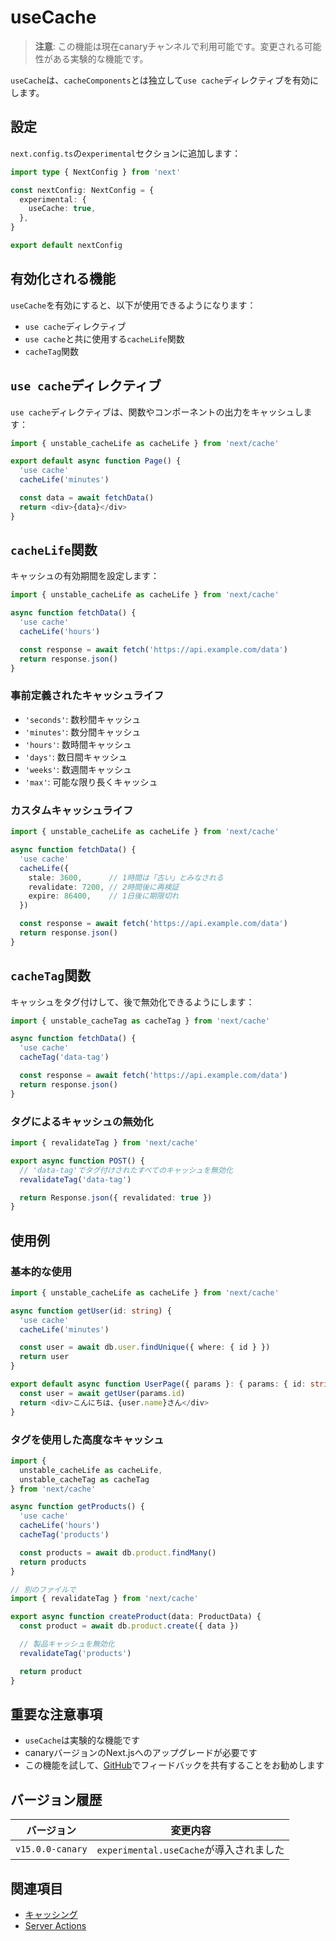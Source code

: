 # useCache

> **注意**: この機能は現在canaryチャンネルで利用可能です。変更される可能性がある実験的な機能です。

`useCache`は、`cacheComponents`とは独立して`use cache`ディレクティブを有効にします。

## 設定

`next.config.ts`の`experimental`セクションに追加します：

```typescript filename="next.config.ts"
import type { NextConfig } from 'next'

const nextConfig: NextConfig = {
  experimental: {
    useCache: true,
  },
}

export default nextConfig
```

## 有効化される機能

`useCache`を有効にすると、以下が使用できるようになります：

- `use cache`ディレクティブ
- `use cache`と共に使用する`cacheLife`関数
- `cacheTag`関数

## `use cache`ディレクティブ

`use cache`ディレクティブは、関数やコンポーネントの出力をキャッシュします：

```typescript
import { unstable_cacheLife as cacheLife } from 'next/cache'

export default async function Page() {
  'use cache'
  cacheLife('minutes')

  const data = await fetchData()
  return <div>{data}</div>
}
```

## `cacheLife`関数

キャッシュの有効期間を設定します：

```typescript
import { unstable_cacheLife as cacheLife } from 'next/cache'

async function fetchData() {
  'use cache'
  cacheLife('hours')

  const response = await fetch('https://api.example.com/data')
  return response.json()
}
```

### 事前定義されたキャッシュライフ

- `'seconds'`: 数秒間キャッシュ
- `'minutes'`: 数分間キャッシュ
- `'hours'`: 数時間キャッシュ
- `'days'`: 数日間キャッシュ
- `'weeks'`: 数週間キャッシュ
- `'max'`: 可能な限り長くキャッシュ

### カスタムキャッシュライフ

```typescript
import { unstable_cacheLife as cacheLife } from 'next/cache'

async function fetchData() {
  'use cache'
  cacheLife({
    stale: 3600,      // 1時間は「古い」とみなされる
    revalidate: 7200, // 2時間後に再検証
    expire: 86400,    // 1日後に期限切れ
  })

  const response = await fetch('https://api.example.com/data')
  return response.json()
}
```

## `cacheTag`関数

キャッシュをタグ付けして、後で無効化できるようにします：

```typescript
import { unstable_cacheTag as cacheTag } from 'next/cache'

async function fetchData() {
  'use cache'
  cacheTag('data-tag')

  const response = await fetch('https://api.example.com/data')
  return response.json()
}
```

### タグによるキャッシュの無効化

```typescript
import { revalidateTag } from 'next/cache'

export async function POST() {
  // 'data-tag'でタグ付けされたすべてのキャッシュを無効化
  revalidateTag('data-tag')

  return Response.json({ revalidated: true })
}
```

## 使用例

### 基本的な使用

```typescript
import { unstable_cacheLife as cacheLife } from 'next/cache'

async function getUser(id: string) {
  'use cache'
  cacheLife('minutes')

  const user = await db.user.findUnique({ where: { id } })
  return user
}

export default async function UserPage({ params }: { params: { id: string } }) {
  const user = await getUser(params.id)
  return <div>こんにちは、{user.name}さん</div>
}
```

### タグを使用した高度なキャッシュ

```typescript
import {
  unstable_cacheLife as cacheLife,
  unstable_cacheTag as cacheTag
} from 'next/cache'

async function getProducts() {
  'use cache'
  cacheLife('hours')
  cacheTag('products')

  const products = await db.product.findMany()
  return products
}

// 別のファイルで
import { revalidateTag } from 'next/cache'

export async function createProduct(data: ProductData) {
  const product = await db.product.create({ data })

  // 製品キャッシュを無効化
  revalidateTag('products')

  return product
}
```

## 重要な注意事項

- `useCache`は実験的な機能です
- canaryバージョンのNext.jsへのアップグレードが必要です
- この機能を試して、[GitHub](https://github.com/vercel/next.js/issues)でフィードバックを共有することをお勧めします

## バージョン履歴

| バージョン | 変更内容 |
|-----------|---------|
| `v15.0.0-canary` | `experimental.useCache`が導入されました |

## 関連項目

- [キャッシング](/docs/app/building-your-application/caching)
- [Server Actions](/docs/app/building-your-application/data-fetching/server-actions-and-mutations)
